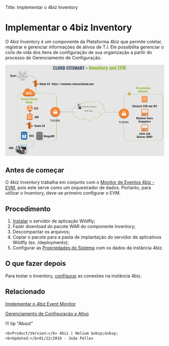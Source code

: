 Title: Implementar o 4biz Inventory

# Implementar o 4biz Inventory

O 4biz Inventory é um componente da Plataforma 4biz que permite coletar, registrar e gerenciar informações de ativos de T.I. Ele possibilita gerenciar o ciclo de vida dos itens de configuração de sua organização a partir do processo de Gerenciamento de Configuração.

![Arquitetura EVM e INV](images/cloud-arch-inv-evm.png)

Antes de começar
------------

O 4biz Inventory trabalha em conjunto com o [Monitor de Eventos 4biz - EVM][1], pois este serve como um orquestrador de dados. Portanto, para utilizar o Inventory, deve-se primeiro configurar o EVM.


## Procedimento

1. [Instalar][2] o servidor de aplicação Wildfly;
2. Fazer download do pacote WAR do componente Inventory;  
3. Descompactar os arquivos;  
4. Copiar o pacote para a pasta de implantação do servidor de aplicativos Wildfly (ex. /deployments);  
5. Configurar as [Propriedades do Sistema][3] com os dados da instância 4biz.

## O que fazer depois  

Para testar o Inventory, [configurar][4] as conexões na instância 4biz.

## Relacionado

[Implementar o 4biz Event Monitor][5]

[Gerenciamento de Configuração e Ativo][6]


[1]:/pt-br/4biz-helium/additional-features/add-ons/event-monitor.html
[2]:/pt-br/4biz-helium/get-started/installation-and-upgrade/perform-installation.html
[3]:/pt-br/4biz-helium/get-started/installation-and-upgrade/perform-installation.html#configuracao-do-system-properties
[4]:/pt-br/4biz-helium/processes/event/configuration/set-inventory-connection.html
[5]:/pt-br/4biz-helium/additional-features/add-ons/event-monitor.html
[6]:/pt-br/4biz-helium/processes/configuration/overview.html



!!! tip "About"

    <b>Product/Version:</b> 4biz | Helium &nbsp;&nbsp;
    <b>Updated:</b>01/22/2019 - João Pelles  
	
